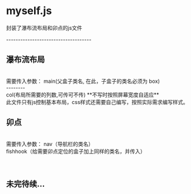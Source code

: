 # myself.js
封装了瀑布流布局和卯点的js文件<br/>

------------------------------------<br/>
## 瀑布流布局<br/>
<br/>
		 	 需要传入参数：	main(父盒子类名, 在此，子盒子的类名必须为 box)<br/>
                     --------<br/>
		 					       col(布局所需要的列数,可传可不传) **不写时按照屏幕宽度自适应**<br/>
       此文件只有js控制基本布局，css样式还需要自己编写，按照实际需求编写样式。
                     
## 卯点<br/>
<br/>
      需要传入参数：   nav（导航栏的类名）<br/>
                     fishhook（给需要卯点定位的盒子加上同样的类名，并传入）<br/>
                     <br/>
                     <br/>

## 未完待续…
